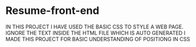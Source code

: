 # Resume-front-end
IN THIS PROJECT I HAVE USED THE BASIC CSS TO STYLE A WEB PAGE.
IGNORE THE TEXT INSIDE THE HTML FILE WHICH IS AUTO GENERATED I MADE THIS PROJECT FOR BASIC UNDERSTANDING OF POSITIONG IN CSS
